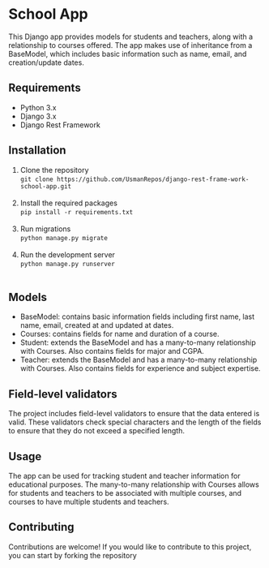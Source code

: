 # School App
This Django app provides models for students and teachers, along with a relationship to courses offered. The app makes use of inheritance from a BaseModel, which includes basic information such as name, email, and creation/update dates.

## Requirements
* Python 3.x
* Django 3.x
* Django Rest Framework

## Installation
1. Clone the repository <br>
``` git clone https://github.com/UsmanRepos/django-rest-frame-work-school-app.git ``` <br><br>
2. Install the required packages <br>
``` pip install -r requirements.txt ``` <br><br>
3. Run migrations <br>
``` python manage.py migrate ``` <br><br>
4. Run the development server  
``` python manage.py runserver ``` <br><br>

## Models
* BaseModel: contains basic information fields including first name, last name, email, created at and updated at dates.
* Courses: contains fields for name and duration of a course.
* Student: extends the BaseModel and has a many-to-many relationship with Courses. Also contains fields for major and CGPA.
* Teacher: extends the BaseModel and has a many-to-many relationship with Courses. Also contains fields for experience and subject expertise.

## Field-level validators
The project includes field-level validators to ensure that the data entered is valid. These validators check special characters and the length of the fields to ensure that they do not exceed a specified length.

## Usage
The app can be used for tracking student and teacher information for educational purposes. The many-to-many relationship with Courses allows for students and teachers to be associated with multiple courses, and courses to have multiple students and teachers. 

## Contributing
Contributions are welcome! If you would like to contribute to this project, you can start by forking the repository



